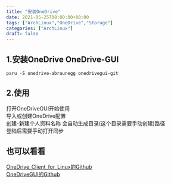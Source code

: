 ```yaml
---
title: "安装OneDrive"
date: 2021-05-25T08:00:00+08:00
tags: ["ArchLinux","OneDrive","Storage"]
categories: ["ArchLinux"]
draft: false
---
```


## 1.安装OneDrive OneDrive-GUI

`paru -S onedrive-abraunegg onedrivegui-git`

## 2.使用

打开OneDriveGUI开始使用  
导入或创建OneDrive配置  
创建-新建个人资料名称 会自动生成目录(这个目录需要手动创建)路径  
登陆后需要手动打开同步

## 也可以看看

[OneDrive_Client_for_Linux的Github](https://github.com/abraunegg/onedrive)  
[OneDriveGUI的Github](https://github.com/bpozdena/OneDriveGUI)